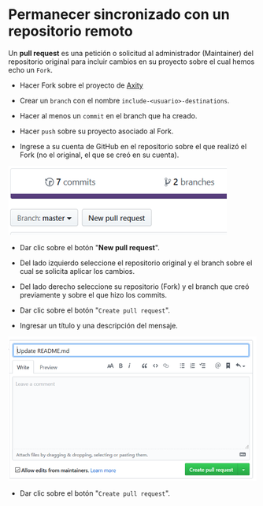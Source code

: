 # Permanecer sincronizado con un repositorio remoto

Un **pull request** es una petición o solicitud al administrador (Maintainer) del repositorio original para incluir cambios en su proyecto sobre el cual hemos echo un `Fork`.

 - Hacer Fork sobre el proyecto de [Axity](https://github.com/achamizoch/axity-collaboration-travel-plans)

 - Crear un `branch` con el nombre `include-<usuario>-destinations`.

 - Hacer al menos un `commit` en el branch que ha creado.

 - Hacer `push` sobre su proyecto asociado al Fork.

 - Ingrese a su cuenta de GitHub en el repositorio sobre el que realizó el Fork (no el original, el que se creó en su cuenta).

![img_13_git_request_01](images/img_13_git_request_01.png)

 - Dar clic sobre el botón "**New pull request**".

 - Del lado izquierdo seleccione el repositorio original y el branch sobre el cual se solicita aplicar los cambios.

 - Del lado derecho seleccione su repositorio (Fork) y el branch que creó previamente y sobre el que hizo los commits.

 - Dar clic sobre el botón "`Create pull request`".

 - Ingresar un título y una descripción del mensaje.

![img_13_git_request_02](images/img_13_git_request_02.png)

 - Dar clic sobre el botón "`Create pull request`".

<!--stackedit_data:
eyJoaXN0b3J5IjpbLTE2NTQxNTI5OTMsMTg2NjQ2NTM0NCwtMT
UxMTkwMDQwOCwxOTAzMzY1NzMxLDE5NTEwMTkwODBdfQ==
-->